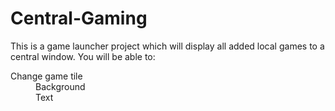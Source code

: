 # Central-Gaming
<p> This is a game launcher project which will display all added local games to a central window. You will be able to: </br> 
<dl>
  <dt> Change game tile </dt>
    <dd> Background <br>
    Text </dd>
 </dl>
</p> 
